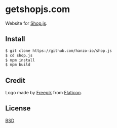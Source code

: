 # getshopjs.com

Website for [Shop.js](https://github.com/hanzo-io/shop.js).

## Install
```bash
$ git clone https://github.com/hanzo-io/shop.js
$ cd shop.js
$ npm install
$ npm build
```

## Credit
Logo made by [Freepik](http://www.flaticon.com/authors/freepik) from [Flaticon](www.flaticon.com).

## License
[BSD][license-url]

[build-img]:        https://img.shields.io/travis/hanzo-io/getshopjs.com.svg
[build-url]:        https://travis-ci.org/hanzo-io/getshopjs.com
[chat-img]:         https://badges.gitter.im/join-chat.svg
[chat-url]:         https://gitter.im/hanzo-io/hi
[coverage-img]:     https://coveralls.io/repos/hanzo-io/getshopjs.com/badge.svg?branch=master&service=github
[coverage-url]:     https://coveralls.io/github/hanzo-io/getshopjs.com?branch=master
[dependencies-img]: https://david-dm.org/hanzo-io/getshopjs.com.svg
[dependencies-url]: https://david-dm.org/hanzo-io/getshopjs.com
[downloads-img]:    https://img.shields.io/npm/dm/getshopjs.com.svg
[downloads-url]:    http://badge.fury.io/js/getshopjs.com
[license-img]:      https://img.shields.io/npm/l/getshopjs.com.svg
[license-url]:      https://github.com/hanzo-io/getshopjs.com/blob/master/LICENSE
[npm-img]:          https://img.shields.io/npm/v/getshopjs.com.svg
[npm-url]:          https://www.npmjs.com/package/getshopjs.com
